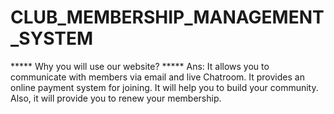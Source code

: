 # CLUB_MEMBERSHIP_MANAGEMENT_SYSTEM

***** Why you will use our website? *****
Ans: It allows you to communicate with members via email and live Chatroom. It provides an online payment system for joining. It will help you to build your community. Also, it will provide you to renew your membership.
